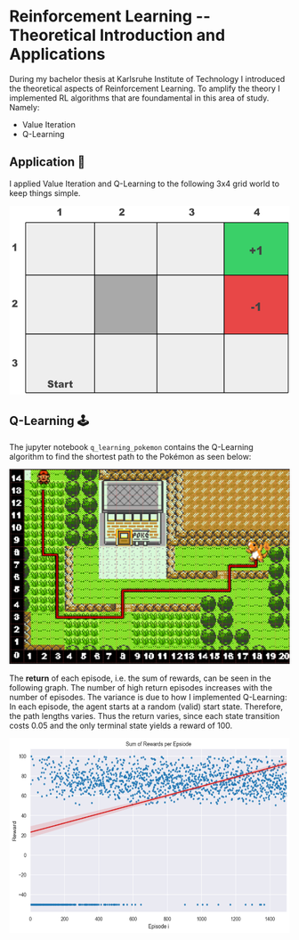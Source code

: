 # Reinforcement Learning -- Theoretical Introduction and Applications

During my bachelor thesis at Karlsruhe Institute of Technology I introduced the theoretical aspects of Reinforcement Learning.
To amplify the theory I implemented RL algorithms that are foundamental in this area of study. Namely:
* Value Iteration
* Q-Learning

## Application :rocket:
I applied Value Iteration and Q-Learning to the following 3x4 grid world to keep things simple.

<img src="assets/grid.png?raw=true" width="600" height="340">

## Q-Learning :joystick:
The jupyter notebook `q_learning_pokemon` contains the Q-Learning algorithm to find the shortest path to the Pokémon as seen below:

<img src="assets/pokemon_gridworld_only_charmander_solution.PNG?raw=true" width="600" height="350">


The __return__ of each episode, i.e. the sum of rewards, can be seen in the following graph. The number of high return episodes increases with the number of episodes. The variance is due to how I implemented Q-Learning: In each episode, the agent starts at a random (valid) start state. Therefore, the path lengths varies. Thus the return varies, since each state transition costs 0.05 and the only terminal state yields a reward of 100.

<img src="assets/pokemon-rewards-per-episode.png?raw=true" width="600" height="350">